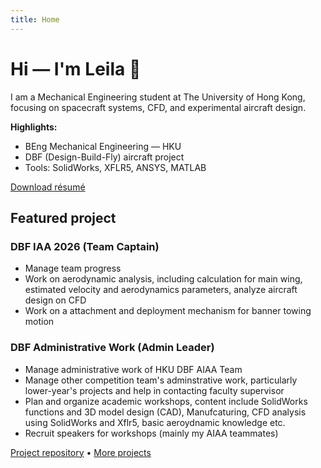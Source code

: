 ```yaml
---
title: Home
---
```



# Hi — I'm Leila 👋


I am a Mechanical Engineering student at The University of Hong Kong, focusing on spacecraft systems, CFD, and experimental aircraft design.


**Highlights:**
- BEng Mechanical Engineering — HKU
- DBF (Design-Build-Fly) aircraft project
- Tools: SolidWorks, XFLR5, ANSYS, MATLAB


[Download résumé](/assets/docs/resume.pdf)




## Featured project

### DBF IAA 2026 (Team Captain)
- Manage team progress
- Work on aerodynamic analysis, including calculation for main wing, estimated velocity and aerodynamics parameters, analyze aircraft design on CFD
- Work on a attachment and deployment mechanism for banner towing motion

### DBF Administrative Work (Admin Leader)
- Manage administrative work of HKU DBF AIAA Team
- Manage other competition team's adminstrative work, particularly lower-year's projects and help in contacting faculty supervisor
- Plan and organize academic workshops, content include SolidWorks functions and 3D model design (CAD), Manufcaturing, CFD analysis using SolidWorks and Xflr5, basic aeroydnamic knowledge etc.
- Recruit speakers for workshops (mainly my AIAA teammates)


[Project repository](https://github.com//your-project-repo) • [More projects](/projects/)
